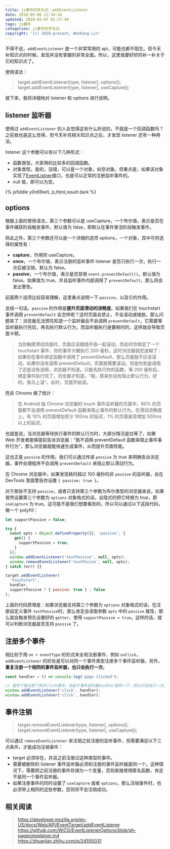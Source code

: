 ```yaml
---
title: js事件的学与记：addEventListener
date: 2018-05-06 21:34:34
updated: 2018-05-07 01:27:49
tags: js事件
categories: js事件的学与记
copyright: '(c) 2018-present, WenKang Lin'
---
```


不得不说，`addEventListener` 是一个非常常用的 api，可能也都不陌生。但今天补知识点的时候，发现并没有掌握的非常全面。所以，这里我要好好的补一补关于它的知识点了。

<!-- more -->

使用语法：

> target.addEventListener(type, listener[, options]);
> target.addEventListener(type, listener[, useCapture]);

接下来，我将详细地对 listener 和 options 进行说明。

## listener 监听器

使用过 `addEventListener` 的人会觉得这有什么好说的，不就是一个回调函数吗？之前我也是这么觉得，但今天补完相关知识点之后，才发现 listener 还有一种用法。

listener 这个参数可以有以下几种形式：

* 函数类型。大家用的比较多的回调函数。
* 对象类型。是的，没错，可以是一个对象，如空对象。但重点是，如果该对象实现了[EventListner][eventlistener]接口，也是可以正常的注册监听事件的。
* null 值，即可以为空。

{% jsfiddle y0n69wtL js,html,result dark %}

## options

根据上面的使用语法，第三个参数可以是 useCapture，一个布尔值，表示是否在事件捕获阶段触发事件，默认值为 false，即默认在事件冒泡阶段触发事件。

除此之外，第三个参数还可以是一个详细的选项 options，一个对象，其中可供选择的属性有：

* **capture**，作用同 useCapture。
* **once**，一个布尔值，表示注册的监听事件 listener 是否只执行一次，执行一次后被注销，默认为 false。
* **passive**，一个布尔值，表示是否禁用 `event.preventDefault()`。默认值为 false。如果值为 true，并且监听事件内部调用了 `preventDefault`，那么将会发出警告。

前面两个选项比较容易理解，这里重点说明一下 `passive`，以及它的作用。

总结一句话，`passive` 的作用是**提升页面滑动的流畅度**。如果我们在 touchstart 事件调用 `preventDefault` 会怎样呢？这时页面会禁止，不会滚动或缩放。那么问题来了：浏览器无法预先知道一个监听器会不会调用 `preventDefault`，它需要等监听器执行完后，再去执行默认行为，而监听器执行是要耗时的，这样就会导致页面卡顿。

> 当你触摸滑动页面时，页面应该跟随手指一起滚动。而此时你绑定了一个 touchstart 事件，你的事件大概执行 200 毫秒。这时浏览器就犯迷糊了：如果你在事件绑定函数中调用了 preventDefault，那么页面就不应该滚动，如果你没有调用 preventDefault，页面就需要滚动。但是你到底调用了还是没有调用，浏览器不知道。只能先执行你的函数，等 200 毫秒后，绑定事件执行完了，浏览器才知道，“哦，原来你没有阻止默认行为，好的，我马上滚”。此时，页面开始滚。

而且 Chrome 做了统计：

> 在 Android 版 Chrome 浏览器的 touch 事件监听器的页面中，80% 的页面都不会调用 preventDefault 函数来阻止事件的默认行为。在滑动流畅度上，有 10% 的页面增加至少 100ms 的延迟，1% 的页面甚至增加 500ms 以上的延迟。

也就是说，当浏览器等待执行事件的默认行为时，大部分情况是白等了。如果 Web 开发者能够提前告诉浏览器：“我不调用 preventDefault 函数来阻止事件事件行为”，那么浏览器就能快速生成事件，从而提升页面性能。

这也正是 `passive` 的作用。我们可以通过传递 `passive` 为 true 来明确告诉浏览器，事件处理程序不会调用 `preventDefault` 来阻止默认滑动行为。

在 Chrome 浏览器中，如果发现耗时超过 100 毫秒的非 `passive` 的监听器，会在 DevTools 里面警告你设置 `{ passive: true }`。

对于那些不支持 `passive`，或者只支持第三个参数为布尔类型的浏览器来说，如果冒然设置第三个参数为 `options` 对象格式的话，会隐式的把它转换为 true，即 `useCapture` 为 true。这可能不是我们想要看到的，所以可以通过以下这段代码，做一个 polyfill：

```js
let supportPassive = false;

try {
  const opts = Object.defineProperty({}, 'passive', {
    get() {
      supportPassive = true;
    }
  });
  window.addEventListener('testPassive', null, opts);
  window.removeEventListener('testPaiive', null, opts);
} catch (err) {}

target.addEventListener(
  'touchstart',
  handler,
  supportPassive ? { passive: true } : false
);
```

上面的代码原理是：如果浏览器支持第三个参数为 `options` 对象格式的话，在注册自定义事件 `testPassive`时，那么肯定会读取参数 `opts` 中的 `passive` 属性，那么就会触发预先设置好的 `getter`，使得 `supportPassive = true`。这样的话，就可以判断浏览器是否支持 `passive` 了。

## 注册多个事件

相比较于用 `on + eventType` 的形式来全局注册事件，例如 `onClick`，`addEventListener` 的好处是可以对同一个事件类型注册多个事件监听器。另外，**重复注册一个相同的事件监听器，也只会执行一次**。

```js
const handler = () => console.log('page clicked');

// 虽然下面注册了两次click事件，但由于事件监听器handler是同一个，所以只会执行一次。
window.addEventListener('click', handler);
window.addEventListener('click', handler);
```

## 事件注销

> target.removeEventListener(type, listener[, options]);
> target.removeEventListener(type, listener[, useCapture]);

可以通过 `removeEventListener` 来注销之前注册的监听事件，但需要满足以下三点条件，才能成功注销事件：

* target 必须存在，并且之前注册过这种类型的事件。
* 需要被删除的 listener 事件监听器必须和注册的事件监听器是同一个。这种情况下，需要把之前注册的事件存储为一个变量，否则直接使用匿名函数，肯定不是同一个事件监听器。
* 如果注册事件的同时设置了 `useCapture` 或者 `options`，那么注销事件时，也必须带上相同的这些参数，否则将不会注销成功。

## 相关阅读

> https://developer.mozilla.org/en-US/docs/Web/API/EventTarget/addEventListener<br> https://github.com/WICG/EventListenerOptions/blob/gh-pages/explainer.md<br> https://zhuanlan.zhihu.com/p/24555031<br>

[eventlistener]: https://developer.mozilla.org/en-US/docs/Web/API/EventListener
